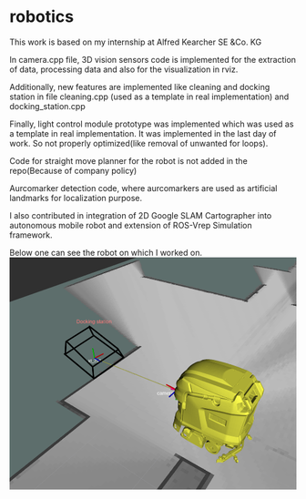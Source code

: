 # robotics
This work is based on my internship at Alfred Kearcher SE &Co. KG
 
In camera.cpp file, 3D vision sensors code is implemented for the extraction of data, processing data and also for the visualization in rviz.

Additionally, new features are implemented like cleaning and docking station in file cleaning.cpp (used as a template in real implementation) and docking_station.cpp

Finally, light control module prototype was implemented which was used as a template in real implementation. It was implemented in the last day of work. So not properly optimized(like removal of unwanted for loops).

Code for straight move planner for the robot is not added in the repo(Because of company policy)

Aurcomarker detection code, where aurcomarkers are used as artificial landmarks for localization purpose.

I also contributed in integration of 2D Google SLAM Cartographer into autonomous mobile robot and extension of ROS-Vrep Simulation framework. 

Below one can see the robot on which I worked on.
![robot](robot.png)

